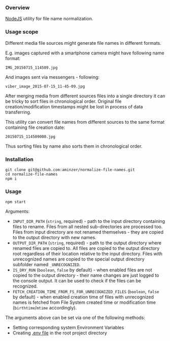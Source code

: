 ### Overview

[NodeJS](https://nodejs.org) utility for file name normalization.

### Usage scope

Different media file sources might generate file names in different formats.

E.g. images captured with a smartphone camera might have following name format:
```
IMG_20150715_114509.jpg
```

And images sent via messengers - following:
```
viber_image_2015-07-15_11-45-09.jpg
```

After merging media from different sources files into a single directory it can be tricky to sort files in chronological order.
Original file creation/modification timestamps might be lost in process of data transferring.

This utility can convert file names from different sources to the same format containing file creation date:
```
20150715_114509000.jpg
```

Thus sorting files by name also sorts them in chronological order.

### Installation

```
git clone git@github.com:aminzer/normalize-file-names.git
cd normalize-file-names
npm i
```

### Usage

```
npm start
```

Arguments:
- `INPUT_DIR_PATH` (`string`, required) - path to the input directory containing files to rename. Files from all nested sub-directories are processed too. Files from input directory are not renamed themselves - they are copied to the output directory with new names.
- `OUTPUT_DIR_PATH` (`string`, required) - path to the output directory where renamed files are copied to. All files are copied to the output directory root regardless of their location relative to the input directory. Files with unrecognized names are copied to the special output directory subfolder named `_UNRECOGNIZED`.
- `IS_DRY_RUN` (`boolean`, `false` by default) - when enabled files are not copied to the output directory - their name changes are just logged to the console output. It can be used to check if the files can be recognized.
- `FETCH_CREATION_TIME_FROM_FS_FOR_UNRECOGNIZED_FILES` (`boolean`, `false` by default) - when enabled creation time of files with unrecognized names is fetched from File System created time or modification time (`birthtime`/`mtime` accordingly).

The arguments above can be set via one of the following methods:
- Setting corresponding system Environment Variables
- Creating [.env file](https://www.npmjs.com/package/dotenv) in the root project directory
